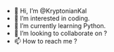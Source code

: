 - 👋 Hi, I’m @KryptonianKal
- 👀 I’m interested in coding.
- 🌱 I’m currently learning Python.
- 💞️ I’m looking to collaborate on ?
- 📫 How to reach me ?

<!---
KryptonianKal/KryptonianKal is a ✨ special ✨ repository because its `README.md` (this file) appears on your GitHub profile.
You can click the Preview link to take a look at your changes.
--->
